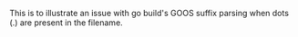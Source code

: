 This is to illustrate an issue with go build's GOOS suffix parsing when dots (.) are present in the filename.
